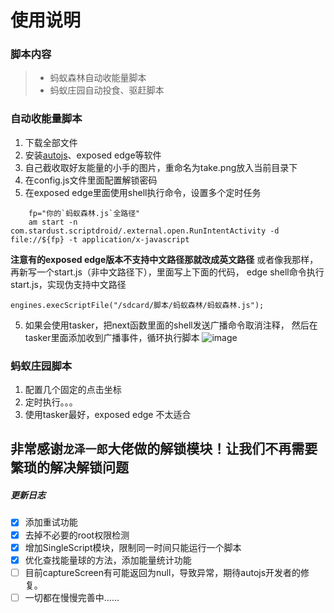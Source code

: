 # 使用说明
### 脚本内容
> *  蚂蚁森林自动收能量脚本
> *  蚂蚁庄园自动投食、驱赶脚本
### 自动收能量脚本
1. 下载全部文件
2. 安装[autojs](https://www.coolapk.com/apk/com.stardust.scriptdroid)、exposed edge等软件
2. 自己截收取好友能量的小手的图片，重命名为take.png放入当前目录下
3. 在config.js文件里面配置解锁密码
4. 在exposed edge里面使用shell执行命令，设置多个定时任务
```
    fp="你的`蚂蚁森林.js`全路径"
    am start -n com.stardust.scriptdroid/.external.open.RunIntentActivity -d file://${fp} -t application/x-javascript
```
**注意有的exposed edge版本不支持中文路径那就改成英文路径**
或者像我那样，再新写一个start.js（非中文路径下），里面写上下面的代码，
edge shell命令执行start.js，实现伪支持中文路径
```ecmascript 6
engines.execScriptFile("/sdcard/脚本/蚂蚁森林/蚂蚁森林.js");
```

5. 如果会使用tasker，把next函数里面的shell发送广播命令取消注释，
然后在tasker里面添加收到广播事件，循环执行脚本
![image](https://github.com/start201711/autojs/blob/master/201804/ScreenShot/Screenshot_2018-04-03-19-55-21.jpg)

### 蚂蚁庄园脚本
1. 配置几个固定的点击坐标
2. 定时执行。。。
3. 使用tasker最好，exposed edge 不太适合

## 非常感谢`龙泽一郎`大佬做的解锁模块！让我们不再需要繁琐的解决解锁问题


##### 更新日志

- [x] 添加重试功能
- [x] 去掉不必要的root权限检测
- [x] 增加SingleScript模块，限制同一时间只能运行一个脚本
- [x] 优化查找能量球的方法，添加能量统计功能
- [ ] 目前captureScreen有可能返回为null，导致异常，期待autojs开发者的修复。
- [ ] 一切都在慢慢完善中……
